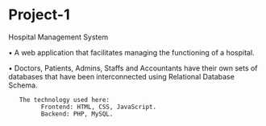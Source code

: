 # Project-1
Hospital Management System

•	A web application that facilitates managing the functioning of a hospital.

•	Doctors, Patients, Admins, Staffs and Accountants have their own sets of databases that have been interconnected using Relational Database Schema. 

       The technology used here:
	         Frontend: HTML, CSS, JavaScript.
	         Backend: PHP, MySQL.
